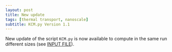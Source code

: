 ```yaml
---
layout: post
title: New update
tags: [thermal transport, nanoscale]
subtitle: KCM.py Version 1.1
---
```


New update of the script `KCM.py` is now available to compute in the same run different sizes (see [INPUT FILE](https://physta.github.io/input_file/)).

